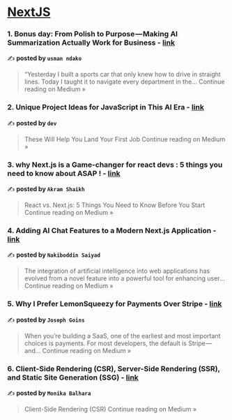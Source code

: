 
<h1><a href=https://medium.com/tag/nextjs/recommended target="_blank" rel="noopener noreferrer">NextJS</a></h1>
<h3>1. Bonus day: From Polish to Purpose — Making AI Summarization Actually Work for Business - <a href="https://medium.com/@ndakousman/bonus-day-from-polish-to-purpose-making-ai-summarization-actually-work-for-business-cbeaa22ba918?source=rss------nextjs-5" target="_blank" rel="noopener noreferrer">link</a></h3>

✍️ **posted by `usman ndako`**

<blockquote>“Yesterday I built a sports car that only knew how to drive in straight lines. Today I taught it to navigate every department in the…
Continue reading on Medium »</blockquote>

<h3>2. Unique Project Ideas for JavaScript in This AI Era - <a href="https://medium.com/@dev.piyushzala/unique-project-ideas-for-javascript-in-this-ai-era-319f65e40322?source=rss------nextjs-5" target="_blank" rel="noopener noreferrer">link</a></h3>

✍️ **posted by `dev`**

<blockquote>These Will Help You Land Your First Job
Continue reading on Medium »</blockquote>

<h3>3. why Next.js is a Game-changer for react devs : 5 things you need to know about ASAP ! - <a href="https://medium.com/@akramshakil/why-next-js-is-a-game-changer-for-react-devs-5-things-you-need-to-know-about-asap-6df07ec8f76b?source=rss------nextjs-5" target="_blank" rel="noopener noreferrer">link</a></h3>

✍️ **posted by `Akram Shaikh`**

<blockquote>React vs. Next.js: 5 Things You Need to Know Before You Start
Continue reading on Medium »</blockquote>

<h3>4. Adding AI Chat Features to a Modern Next.js Application - <a href="https://medium.com/@nakiboddin.saiyad/adding-ai-chat-features-to-a-modern-next-js-application-ed458d32a8b8?source=rss------nextjs-5" target="_blank" rel="noopener noreferrer">link</a></h3>

✍️ **posted by `Nakiboddin Saiyad`**

<blockquote>The integration of artificial intelligence into web applications has evolved from a novel feature into a powerful tool for enhancing user…
Continue reading on Medium »</blockquote>

<h3>5. Why I Prefer LemonSqueezy for Payments Over Stripe - <a href="https://medium.com/@joseph.goins/why-i-prefer-lemonsqueezy-for-payments-over-stripe-736e445d61cb?source=rss------nextjs-5" target="_blank" rel="noopener noreferrer">link</a></h3>

✍️ **posted by `Joseph Goins`**

<blockquote>When you’re building a SaaS, one of the earliest and most important choices is payments. For most developers, the default is Stripe — and…
Continue reading on Medium »</blockquote>

<h3>6. Client-Side Rendering (CSR), Server-Side Rendering (SSR), and Static Site Generation (SSG) - <a href="https://medium.com/@balhara7876/client-side-rendering-csr-server-side-rendering-ssr-and-static-site-generation-ssg-840ef6562da8?source=rss------nextjs-5" target="_blank" rel="noopener noreferrer">link</a></h3>

✍️ **posted by `Monika Balhara`**

<blockquote>Client-Side Rendering (CSR)
Continue reading on Medium »</blockquote>

